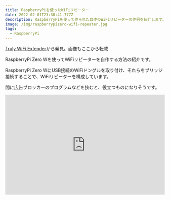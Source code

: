 ```yaml
---
title: RaspberryPiを使ったWiFiリピーター
date: 2022-02-01T23:30:41.777Z
description: RaspberryPiを使って作られた自作のWiFiリピーターの作例を紹介します。
image: /img/raspberrypizero-wifi-repeater.jpg
tags:
  - RaspberryPi
---
```

[Truly WiFi Extender](https://hackaday.io/project/171296-truly-wifi-extender)から発見。画像もここから転載

RaspberryPi Zero Wを使ってWiFiリピーターを自作する方法の紹介です。

RaspberryPi Zero WにUSB接続のWiFiドングルを取り付け、それらをブリッジ接続することで、WiFiリピーターを構成しています。

間に広告ブロッカーのプログラムなどを挟むと、役立つものになりそうです。

<iframe width="100%" height="315" src="https://www.youtube.com/embed/X_9TC716-sc" title="YouTube video player" frameborder="0" allow="accelerometer; autoplay; clipboard-write; encrypted-media; gyroscope; picture-in-picture" allowfullscreen></iframe>
